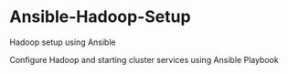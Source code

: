 # Ansible-Hadoop-Setup
Hadoop setup using Ansible

Configure Hadoop and starting cluster services using Ansible Playbook

[logo]: https://github.com/Rits333/markdown-here/raw/master/src/common/images/icon48.png 
